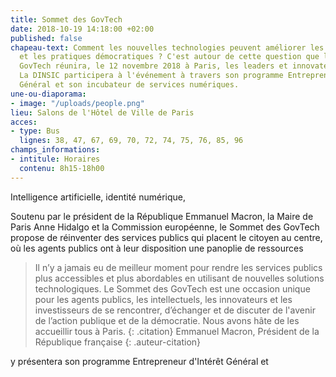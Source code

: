 ```yaml
---
title: Sommet des GovTech
date: 2018-10-19 14:18:00 +02:00
published: false
chapeau-text: Comment les nouvelles technologies peuvent améliorer les services publics
  et les pratiques démocratiques ? C'est autour de cette question que le sommet des
  GovTech réunira, le 12 novembre 2018 à Paris, les leaders et innovateurs européens.
  La DINSIC participera à l'événement à travers son programme Entrepreneur d'Intérêt
  Général et son incubateur de services numériques.
une-ou-diaporama:
- image: "/uploads/people.png"
lieu: Salons de l'Hôtel de Ville de Paris
acces:
- type: Bus
  lignes: 38, 47, 67, 69, 70, 72, 74, 75, 76, 85, 96
champs_informations:
- intitule: Horaires
  contenu: 8h15-18h00
---
```


Intelligence artificielle, identité numérique, 

Soutenu par le président de la République Emmanuel Macron, la Maire de Paris Anne Hidalgo et la Commission européenne, le Sommet des GovTech propose de réinventer des services publics qui placent le citoyen au centre, où les agents publics ont à leur disposition une panoplie de ressources 

> Il n’y a jamais eu de meilleur moment pour rendre les services publics plus accessibles et plus abordables en utilisant de nouvelles solutions technologiques. Le Sommet des GovTech est une occasion unique pour les agents publics, les intellectuels, les innovateurs et les investisseurs de se rencontrer, d’échanger et de discuter de l'avenir de l’action publique et de la démocratie. Nous avons hâte de les accueillir tous à Paris.
{: .citation}
> Emmanuel Macron, Président de la République française
{: .auteur-citation}

y présentera son programme Entrepreneur d'Intérêt Général et 